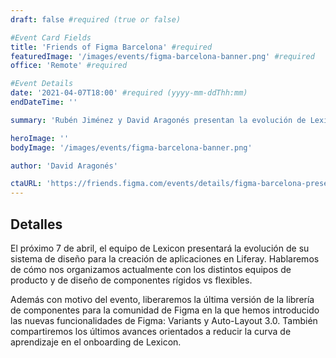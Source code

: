 ```yaml
---
draft: false #required (true or false)

#Event Card Fields
title: 'Friends of Figma Barcelona' #required
featuredImage: '/images/events/figma-barcelona-banner.png' #required
office: 'Remote' #required

#Event Details
date: '2021-04-07T18:00' #required (yyyy-mm-ddThh:mm)
endDateTime: ''

summary: 'Rubén Jiménez y David Aragonés presentan la evolución de Lexicon usando Variants y Auto-Layout 3.0'

heroImage: ''
bodyImage: '/images/events/figma-barcelona-banner.png'

author: 'David Aragonés'

ctaURL: 'https://friends.figma.com/events/details/figma-barcelona-presents-lexicon-presenta-la-evolucion-de-su-sistema-de-diseno-para-la-creacion-de-aplicaciones-en-liferay/'
---
```


## Detalles

El próximo 7 de abril, el equipo de Lexicon presentará la evolución de su sistema de diseño para la creación de aplicaciones en Liferay. Hablaremos de cómo nos organizamos actualmente con los distintos equipos de producto y de diseño de componentes rígidos vs flexibles.

Además con motivo del evento, liberaremos la última versión de la librería de componentes para la comunidad de Figma en la que hemos introducido las nuevas funcionalidades de Figma: Variants y Auto-Layout 3.0. También compartiremos los últimos avances orientados a reducir la curva de aprendizaje en el onboarding de Lexicon.